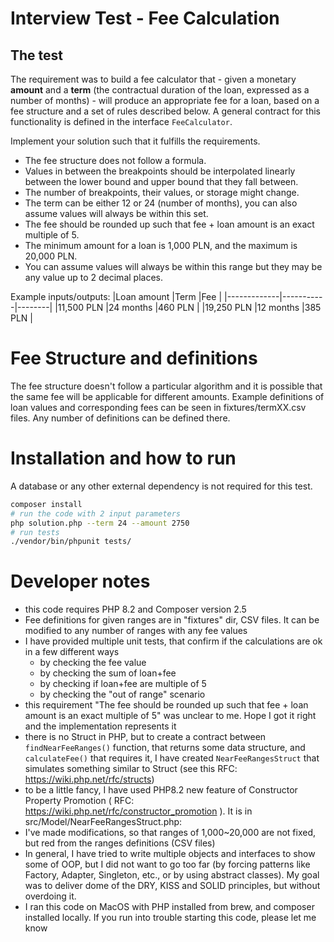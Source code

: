 # Interview Test - Fee Calculation

## The test

The requirement was to build a fee calculator that - given a monetary **amount** and a **term** (the contractual duration of the loan, expressed as a number of months) - will produce an appropriate fee for a loan, based on a fee structure and a set of rules described below. A general contract for this functionality is defined in the interface `FeeCalculator`.

Implement your solution such that it fulfills the requirements.

- The fee structure does not follow a formula.
- Values in between the breakpoints should be interpolated linearly between the lower bound and upper bound that they fall between.
- The number of breakpoints, their values, or storage might change.
- The term can be either 12 or 24 (number of months), you can also assume values will always be within this set.
- The fee should be rounded up such that fee + loan amount is an exact multiple of 5.
- The minimum amount for a loan is 1,000 PLN, and the maximum is 20,000 PLN.
- You can assume values will always be within this range but they may be any value up to 2 decimal places.

Example inputs/outputs:
|Loan amount |Term |Fee |
|-------------|-----------|--------|
|11,500 PLN |24 months |460 PLN |
|19,250 PLN |12 months |385 PLN |

# Fee Structure and definitions

The fee structure doesn't follow a particular algorithm and it is possible that the same fee will be applicable for different amounts.
Example definitions of loan values and corresponding fees can be seen in fixtures/termXX.csv files. Any number of definitions can be defined there.

# Installation and how to run

A database or any other external dependency is not required for this test.

```bash
composer install
# run the code with 2 input parameters
php solution.php --term 24 --amount 2750
# run tests
./vendor/bin/phpunit tests/
```

# Developer notes

- this code requires PHP 8.2 and Composer version 2.5
- Fee definitions for given ranges are in "fixtures" dir, CSV files. It can be modified to any number of ranges with any fee values
- I have provided multiple unit tests, that confirm if the calculations are ok in a few different ways
  - by checking the fee value
  - by checking the sum of loan+fee
  - by checking if loan+fee are multiple of 5
  - by checking the "out of range" scenario
- this requirement "The fee should be rounded up such that fee + loan amount is an exact multiple of 5" was unclear to me. Hope I got it right and the implementation represents it
- there is no Struct in PHP, but to create a contract between `findNearFeeRanges()` function, that returns some data structure, and `calculateFee()` that requires it, I have created `NearFeeRangesStruct` that simulates something similar to Struct (see this RFC: https://wiki.php.net/rfc/structs)
- to be a little fancy, I have used PHP8.2 new feature of Constructor Property Promotion ( RFC: https://wiki.php.net/rfc/constructor_promotion ). It is in src/Model/NearFeeRangesStruct.php:
- I've made modifications, so that ranges of 1,000~20,000 are not fixed, but red from the ranges definitions (CSV files)
- In general, I have tried to write multiple objects and interfaces to show some of OOP, but I did not want to go too far (by forcing patterns like Factory, Adapter, Singleton, etc., or by using abstract classes). My goal was to deliver dome of the DRY, KISS and SOLID principles, but without overdoing it.
- I ran this code on MacOS with PHP installed from brew, and composer installed locally. If you run into trouble starting this code, please let me know
